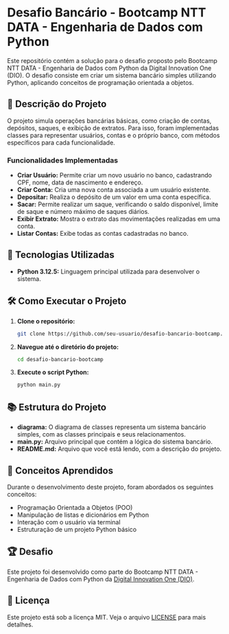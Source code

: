 # Desafio Bancário - Bootcamp NTT DATA - Engenharia de Dados com Python

Este repositório contém a solução para o desafio proposto pelo Bootcamp NTT DATA - Engenharia de Dados com Python da Digital Innovation One (DIO). O desafio consiste em criar um sistema bancário simples utilizando Python, aplicando conceitos de programação orientada a objetos.

## 📝 Descrição do Projeto

O projeto simula operações bancárias básicas, como criação de contas, depósitos, saques, e exibição de extratos. Para isso, foram implementadas classes para representar usuários, contas e o próprio banco, com métodos específicos para cada funcionalidade.

### Funcionalidades Implementadas

- **Criar Usuário:** Permite criar um novo usuário no banco, cadastrando CPF, nome, data de nascimento e endereço.
- **Criar Conta:** Cria uma nova conta associada a um usuário existente.
- **Depositar:** Realiza o depósito de um valor em uma conta específica.
- **Sacar:** Permite realizar um saque, verificando o saldo disponível, limite de saque e número máximo de saques diários.
- **Exibir Extrato:** Mostra o extrato das movimentações realizadas em uma conta.
- **Listar Contas:** Exibe todas as contas cadastradas no banco.

## 🚀 Tecnologias Utilizadas

- **Python 3.12.5:** Linguagem principal utilizada para desenvolver o sistema.

## 🛠️ Como Executar o Projeto

1. **Clone o repositório:**
   ```bash
   git clone https://github.com/seu-usuario/desafio-bancario-bootcamp.git
   ```

2. **Navegue até o diretório do projeto:**
   ```bash
   cd desafio-bancario-bootcamp
   ```

3. **Execute o script Python:**
   ```bash
   python main.py
   ```

## 📚 Estrutura do Projeto

- **diagrama:** O diagrama de classes representa um sistema bancário simples, com as classes principais e seus relacionamentos.
- **main.py:** Arquivo principal que contém a lógica do sistema bancário.
- **README.md:** Arquivo que você está lendo, com a descrição do projeto.

## 📖 Conceitos Aprendidos

Durante o desenvolvimento deste projeto, foram abordados os seguintes conceitos:

- Programação Orientada a Objetos (POO)
- Manipulação de listas e dicionários em Python
- Interação com o usuário via terminal
- Estruturação de um projeto Python básico

## 🏆 Desafio

Este projeto foi desenvolvido como parte do Bootcamp NTT DATA - Engenharia de Dados com Python da [Digital Innovation One (DIO)](https://www.dio.me/).

## 📄 Licença

Este projeto está sob a licença MIT. Veja o arquivo [LICENSE](LICENSE) para mais detalhes.
